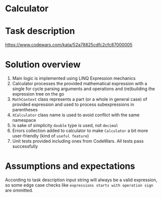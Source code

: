 # Calculator

# Task description
https://www.codewars.com/kata/52a78825cdfc2cfc87000005

# Solution overview
1. Main logic is implemented using LINQ Expression mechanics
1. Calculator processes the provided mathematical expression with a single for cycle parsing arguments and operations and (re)building the expression tree on the go
1. `MathContext` class represents a part (or a whole in general case) of provided expression and used to process subexpressions in parentheses 
1. `XCalculator` class name is used to avoid conflict with the same namespace
1. Is sake of simplicity `double` type is used, not `decimal`
1. Errors collection added to calculator to make `Calculator` a bit more user-friendly (kind of `useful feature`)
1. Unit tests provided including ones from CodeWars. All tests pass successfully

# Assumptions and expectations
According to task description input string will always be a valid expression, so some edge case checks like `expressions starts with operation sign` are ommitted.